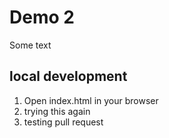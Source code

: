 # Demo 2

Some text

## local development

1. Open index.html in your browser
2. trying this again
3. testing pull request
